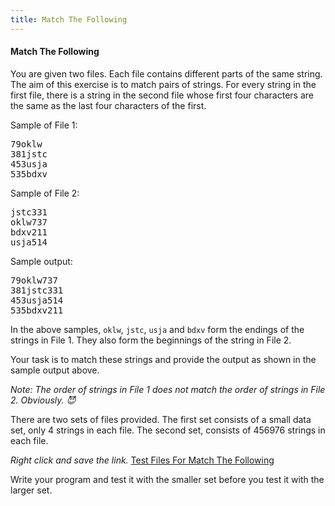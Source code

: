 ```yaml
---
title: Match The Following
---
```


#### Match The Following

You are given two files. Each file contains different parts of the same string. The aim of this exercise is to match pairs of strings. For every string in the first file, there is a string in the second file whose first four characters are the same as the last four characters of the first.

Sample of File 1:
<pre>
79oklw
381jstc
453usja
535bdxv
</pre>

Sample of File 2:
<pre>
jstc331
oklw737
bdxv211
usja514
</pre>

Sample output:
<pre>
79oklw737
381jstc331
453usja514
535bdxv211
</pre>

In the above samples, `oklw`, `jstc`, `usja` and `bdxv` form the endings of the strings in File 1. They also form the beginnings of the string in File 2.

Your task is to match these strings and provide the output as shown in the sample output above.

_Note: The order of strings in File 1 does not match the order of strings in File 2. Obviously. :smiling_imp:_

There are two sets of files provided. The first set consists of a small data set, only 4 strings in each file. The second set, consists of 456976 strings in each file.

_Right click and save the link._
[Test Files For Match The Following](data/match_data.tar.gz)

Write your program and test it with the smaller set before you test it with the larger set.
